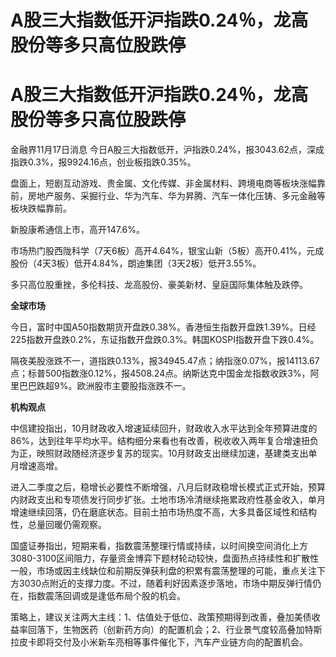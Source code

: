 # A股三大指数低开沪指跌0.24％，龙高股份等多只高位股跌停

# A股三大指数低开沪指跌0.24％，龙高股份等多只高位股跌停

金融界11月17日消息 今日A股三大指数低开，沪指跌0.24%，报3043.62点，深成指跌0.3%，报9924.16点，创业板指跌0.35%。

盘面上，短剧互动游戏、贵金属、文化传媒、非金属材料、跨境电商等板块涨幅靠前，房地产服务、采掘行业、华为汽车、华为昇腾、汽车一体化压铸、多元金融等板块跌幅靠前。

新股康希通信上市，高开147.6%。

市场热门股西陇科学（7天6板）高开4.64%，银宝山新（5板）高开0.41%，元成股份（4天3板）低开4.84%，朗迪集团（3天2板）低开3.55%。

多只高位股重挫，多伦科技、龙高股份、豪美新材、皇庭国际集体触及跌停。

**全球市场**

今日，富时中国A50指数期货开盘跌0.38%。香港恒生指数开盘跌1.39%。日经225指数开盘跌0.2%，东证指数开盘跌0.3%。韩国KOSPI指数开盘下跌0.4%。

隔夜美股涨跌不一，道指跌0.13%，报34945.47点；纳指涨0.07%，报14113.67点；标普500指数涨0.12%，报4508.24点。纳斯达克中国金龙指数收跌3%，阿里巴巴跌超9%。欧洲股市主要股指涨跌不一。

**机构观点**

中信建投指出，10月财政收入增速延续回升，财政收入水平达到全年预算进度的86%，达到往年平均水平。结构细分来看也有改善，税收收入两年复合增速扭负为正，映照财政随经济逐步复苏的现实。10月财政支出继续加速，基建类支出单月增速高增。

进入二季度之后，稳增长必要性不断增强，八月后财政稳增长模式正式开始，预算内财政支出和专项债发行同步扩张。土地市场冷清继续拖累政府性基金收入，单月增速继续回落，仍在磨底状态。目前土拍市场热度不高，大多具备区域性和结构性，总量回暖仍需观察。

国盛证券指出，短期来看，指数震荡整理行情或持续，以时间换空间消化上方3080-3100区间阻力，存量资金博弈下题材轮动较快，盘面热点持续性和扩散性一般，市场或因主线缺位和前期反弹获利盘的积累有震荡整理的可能，重点关注下方3030点附近的支撑力度。不过，随着利好因素逐步落地，市场中期反弹行情仍在，指数震荡回调或是逢低布局个股的机会。

策略上，建议关注两大主线：1、估值处于低位、政策预期得到改善，叠加美债收益率回落下，生物医药（创新药方向）的配置机会；2、行业景气度较高叠加特斯拉皮卡即将交付及小米新车亮相等事件催化下，汽车产业链方向的配置机会。

